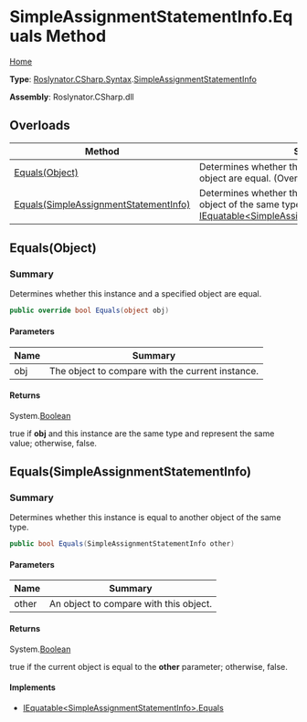 # SimpleAssignmentStatementInfo\.Equals Method

[Home](../../../../../README.md)

**Type**: [Roslynator.CSharp.Syntax](../../README.md)\.[SimpleAssignmentStatementInfo](../README.md)

**Assembly**: Roslynator\.CSharp\.dll

## Overloads

| Method | Summary |
| ------ | ------- |
| [Equals(Object)](#Roslynator_CSharp_Syntax_SimpleAssignmentStatementInfo_Equals_System_Object_) | Determines whether this instance and a specified object are equal\. \(Overrides [ValueType.Equals](https://docs.microsoft.com/en-us/dotnet/api/system.valuetype.equals)\) |
| [Equals(SimpleAssignmentStatementInfo)](#Roslynator_CSharp_Syntax_SimpleAssignmentStatementInfo_Equals_Roslynator_CSharp_Syntax_SimpleAssignmentStatementInfo_) | Determines whether this instance is equal to another object of the same type\. \(Implements [IEquatable\<SimpleAssignmentStatementInfo>.Equals](https://docs.microsoft.com/en-us/dotnet/api/system.iequatable-1.equals)\) |

## Equals\(Object\)<a name="Roslynator_CSharp_Syntax_SimpleAssignmentStatementInfo_Equals_System_Object_"></a>

### Summary

Determines whether this instance and a specified object are equal\.

```csharp
public override bool Equals(object obj)
```

#### Parameters

| Name | Summary |
| ---- | ------- |
| obj | The object to compare with the current instance\.  |

#### Returns

System\.[Boolean](https://docs.microsoft.com/en-us/dotnet/api/system.boolean)

true if **obj** and this instance are the same type and represent the same value; otherwise, false\. 

## Equals\(SimpleAssignmentStatementInfo\)<a name="Roslynator_CSharp_Syntax_SimpleAssignmentStatementInfo_Equals_Roslynator_CSharp_Syntax_SimpleAssignmentStatementInfo_"></a>

### Summary

Determines whether this instance is equal to another object of the same type\.

```csharp
public bool Equals(SimpleAssignmentStatementInfo other)
```

#### Parameters

| Name | Summary |
| ---- | ------- |
| other | An object to compare with this object\. |

#### Returns

System\.[Boolean](https://docs.microsoft.com/en-us/dotnet/api/system.boolean)

true if the current object is equal to the **other** parameter; otherwise, false\.

#### Implements

* [IEquatable\<SimpleAssignmentStatementInfo>.Equals](https://docs.microsoft.com/en-us/dotnet/api/system.iequatable-1.equals)
